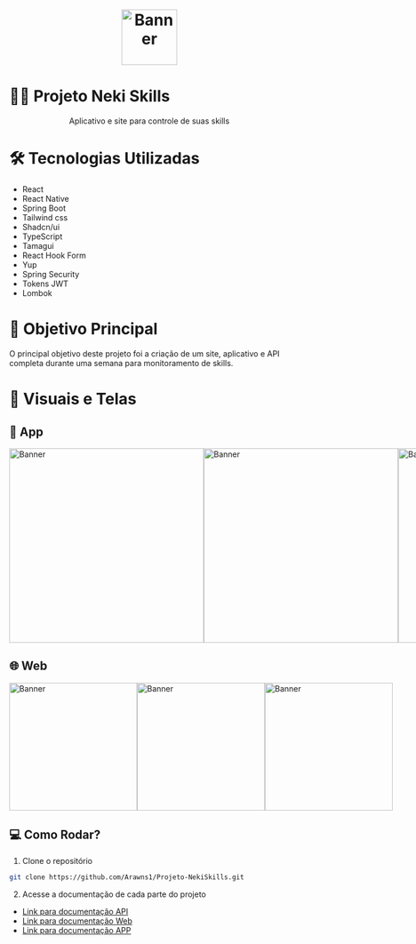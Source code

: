 <h1 align="center">
        <img alt="Banner" title="#Banner" style="object-fit: contain; height:100px;" src="https://media.discordapp.net/attachments/929069726372597815/1165784893243007007/dark.png?ex=65481cc9&is=6535a7c9&hm=f2c50c4252076858c92f2075605bbe7dd638d2bb023aaf7ee9e302aa78df30e9&=&width=335&height=114"  />
</h1>

# 👨‍💻 Projeto Neki Skills
<p align="center"> Aplicativo e site para controle de suas skills </p>

# 🛠 Tecnologias Utilizadas

- React
- React Native
- Spring Boot
- Tailwind css
- Shadcn/ui
- TypeScript
- Tamagui
- React Hook Form
- Yup
- Spring Security
- Tokens JWT
- Lombok
# 🎯 Objetivo Principal

O principal objetivo deste projeto foi a criação de um site, aplicativo e API completa durante uma semana para monitoramento de skills.

# 📸 Visuais e Telas
## 📱 App

<div style="display: flex; justify-content:">
    <img alt="Banner" title="#Banner" style="object-fit: contain; height:350px;" src="https://media.discordapp.net/attachments/929069726372597815/1165788687083261962/d2fd1ee2-92ef-4dbe-8e58-0c7bc06fcd91.jpg?ex=65482052&is=6535ab52&hm=cb060cce475e11e46ed2288bf056b821cc0327163635d74ea52453e9496a8bfd&=&width=271&height=558" />
    <img alt="Banner" title="#Banner" style="object-fit: contain; height:350px;" src="https://media.discordapp.net/attachments/929069726372597815/1165788687406215210/ff01cbaa-6343-44cd-ae46-cf4b47d34884.jpg?ex=65482052&is=6535ab52&hm=c45f8cd9262f9e80490c6bbecdb2f28076c79756e9889a704cec6625d0630a5c&=&width=274&height=558" />
    <img alt="Banner" title="#Banner" style="object-fit: contain; height:350px;" src="https://media.discordapp.net/attachments/929069726372597815/1166107945122156574/a87b5730-7262-41c0-9dff-5ad0738fe1d0.jpg?ex=654949a7&is=6536d4a7&hm=b0137fa076af7651eb389c028451d3cacccd35c41abcea9255a3f6b5ccec66c5&=&width=274&height=558" />
    <img alt="Banner" title="#Banner" style="object-fit: contain; height:350px;" src="https://media.discordapp.net/attachments/929069726372597815/1166107945604497470/890d2f79-94ff-4c7f-8abd-7e3ec9d8eef7.jpg?ex=654949a7&is=6536d4a7&hm=b266dc8aab5bb3c47fadd1fd49307c18a4acbbba7cc58ac7b97c1f5467c775a1&=&width=271&height=558" />
</div>

## 🌐 Web
<div style="display: flex; justify-content:">
        <img alt="Banner" title="#Banner" style="object-fit: contain; height:230px;" src="https://media.discordapp.net/attachments/929069726372597815/1165787523721732146/screencapture-localhost-5173-home-2023-10-22-20_02_26.png?ex=65481f3c&is=6535aa3c&hm=04d8d30f5fc2e6264b1ce567ee456b4d4ba34bcf517a44b95766138f168468c1&=&width=895&height=462"  />
        <img alt="Banner" title="#Banner" style="object-fit: contain; height:230px;" src="https://media.discordapp.net/attachments/929069726372597815/1165787524078243900/screencapture-localhost-5173-2023-10-22-19_58_51.png?ex=65481f3d&is=6535aa3d&hm=1ed26f9ac9e90a9f4c55d6a2bb331a17178ff327e5d63930af379a2215819a65&=&width=834&height=463"  />
        <img alt="Banner" title="#Banner" style="object-fit: contain; height:230px;" src="https://media.discordapp.net/attachments/929069726372597815/1165787524321521694/Screenshot_1.jpg?ex=65481f3d&is=6535aa3d&hm=68e8cda92800e0459f4cc92fe53a363758229e7aaa86735a78e600678b1e07ba&=&width=202&height=441"  />
</div>

## 💻 Como Rodar?

1. Clone o repositório
```bash
git clone https://github.com/Arawns1/Projeto-NekiSkills.git
```
2. Acesse a documentação de cada parte do projeto

- [Link para documentação API](https://github.com/Arawns1/Projeto-NekiSkills/blob/main/server/README.md)
- [Link para documentação Web](https://github.com/Arawns1/Projeto-NekiSkills/blob/main/web/NekiSkills/README.md)
- [Link para documentação APP](https://github.com/Arawns1/Projeto-NekiSkills/blob/main/mobile/NekiSkills/README.md)




